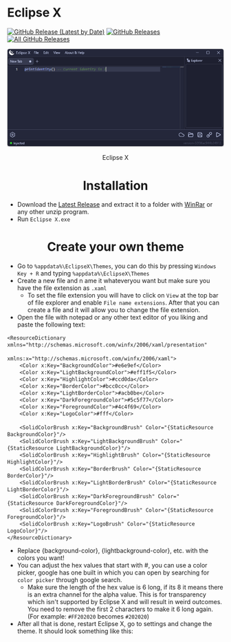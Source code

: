 # Eclipse X

<p>
  <a href="https://github.com/KribbyWare/EclipseX/releases/latest"><img alt="GitHub Release (Latest by Date)" src="https://svgl-badge.vercel.app/api/Software/Github?theme=dark"></a>
  <a href="https://github.com/KribbyWare/EclipseX/releases/latest"><img alt="GitHub Releases" src="https://svgl-badge.vercel.app/api/Software/Github?theme=dark"></a>
  <a href="https://github.com/KribbyWare/EclipseX/releases"><img alt="All GitHub Releases" src="https://svgl-badge.vercel.app/api/Software/Github?theme=dark"></a>
</p>

<p align="center">
  <img src="https://raw.githubusercontent.com/KribbyWare/EclipseX/master/src/EclipseXUI.png" width="700">
  <p align="center">
    Eclipse X
  </p>
</p>

<h1 align="center">Installation</h1>

* Download the [Latest Release](https://kribbyware.github.io/Universal-Syn-X) and extract it to a folder with [WinRar](https://win-rar.com) or any other unzip program.
* Run `Eclipse X.exe`

<a name="themetutorial"></a><h1 align="center">Create your own theme</h1>

- Go to `%appdata%\EclipseX\Themes`, you can do this by pressing `Windows Key + R` and typing `%appdata%\EclipseX\Themes`
- Create a new file and n ame it whateveryou want but make sure you have the file extension as `.xaml`
  - To set the file extension you will have to click on `View` at the top bar of file explorer and enable `File name extensions`. After that you can create a file and it will allow you to change the file extension.
- Open the file with notepad or any other text editor of you liking and paste the following text:
```xaml
<ResourceDictionary xmlns="http://schemas.microsoft.com/winfx/2006/xaml/presentation"
                    xmlns:x="http://schemas.microsoft.com/winfx/2006/xaml">
    <Color x:Key="BackgroundColor">#e6e9ef</Color>
    <Color x:Key="LightBackgroundColor">#eff1f5</Color>
    <Color x:Key="HighlightColor">#ccd0da</Color>
    <Color x:Key="BorderColor">#bcc0cc</Color>
    <Color x:Key="LightBorderColor">#acb0be</Color>
    <Color x:Key="DarkForegroundColor">#5c5f77</Color>
    <Color x:Key="ForegroundColor">#4c4f69</Color>
    <Color x:Key="LogoColor">#fff</Color>

    <SolidColorBrush x:Key="BackgroundBrush" Color="{StaticResource BackgroundColor}"/>
    <SolidColorBrush x:Key="LightBackgroundBrush" Color="{StaticResource LightBackgroundColor}"/>
    <SolidColorBrush x:Key="HighlightBrush" Color="{StaticResource HighlightColor}"/>
    <SolidColorBrush x:Key="BorderBrush" Color="{StaticResource BorderColor}"/>
    <SolidColorBrush x:Key="LightBorderBrush" Color="{StaticResource LightBorderColor}"/>
    <SolidColorBrush x:Key="DarkForegroundBrush" Color="{StaticResource DarkForegroundColor}"/>
    <SolidColorBrush x:Key="ForegroundBrush" Color="{StaticResource ForegroundColor}"/>
    <SolidColorBrush x:Key="LogoBrush" Color="{StaticResource LogoColor}"/>
</ResourceDictionary>
```
- Replace {background-color}, {lightbackground-color}, etc. with the colors you want!
- You can adjust the hex values that start with #, you can use a color picker, google has one built in which you can open by searching for `color picker` through google search.
  - Make sure the length of the hex value is 6 long, if its 8 it means there is an extra channel for the alpha value. This is for transparency which isn't supported by Eclipse X and will result in weird outcomes. You need to remove the first 2 characters to make it 6 long again. (For example: `#FF202020` becomes `#202020`)
- After all that is done, restart Eclipse X, go to settings and change the theme. It should look something like this:
